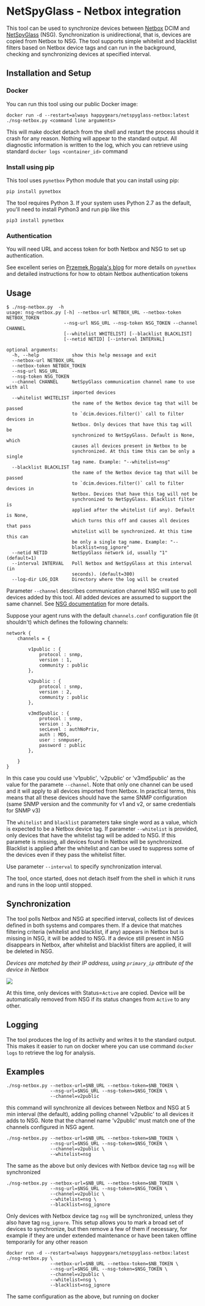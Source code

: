
# NetSpyGlass - Netbox integration

This tool can be used to synchronize devices between [Netbox](https://github.com/netbox-community/netbox) DCIM 
and [NetSpyGlass](https://www.netspyglass.com) (NSG). Synchronization is unidirectional, that is, devices are 
copied from Netbox to NSG. The tool supports simple whitelist and blacklist filters based on Netbox
device tags and can run in the background, checking and synchronizing devices at specified interval.

## Installation and Setup

### Docker

You can run this tool using our public Docker image:

    docker run -d --restart=always happygears/netspyglass-netbox:latest ./nsg-netbox.py <command line arguments>

This will make docket detach from the shell and restart the process should it crash for any reason. Nothing will 
appear to the standard output. All diagnostic information is written to the log, which  you can retrieve using
standard `docker logs <container_id>` command

### Install using pip

This tool uses `pynetbox` Python module that you can install using pip:

    pip install pynetbox

The tool requires Python 3. If your system uses Python 2.7 as the default, you'll need
to install Python3 and run pip like this

    pip3 install pynetbox


### Authentication

You will need URL and access token for both Netbox and NSG to set up authentication.

See excellent series on [Przemek Rogala's blog](https://ttl255.com/pynetbox-netbox-python-api-client-p1-getting-info/) 
for more details on `pynetbox` and detailed instructions for how to obtain Netbox authentication tokens


## Usage

    $ ./nsg-netbox.py  -h
    usage: nsg-netbox.py [-h] --netbox-url NETBOX_URL --netbox-token NETBOX_TOKEN
                         --nsg-url NSG_URL --nsg-token NSG_TOKEN --channel CHANNEL
                         [--whitelist WHITELIST] [--blacklist BLACKLIST]
                         [--netid NETID] [--interval INTERVAL]
    
    optional arguments:
      -h, --help            show this help message and exit
      --netbox-url NETBOX_URL
      --netbox-token NETBOX_TOKEN
      --nsg-url NSG_URL
      --nsg-token NSG_TOKEN
      --channel CHANNEL     NetSpyGlass communication channel name to use with all
                            imported devices
      --whitelist WHITELIST
                            the name of the Netbox device tag that will be passed
                            to `dcim.devices.filter()` call to filter devices in
                            Netbox. Only devices that have this tag will be
                            synchronized to NetSpyGlass. Default is None, which
                            causes all devices present in Netbox to be
                            synchronized. At this time this can be only a single
                            tag name. Example: "--whitelist=nsg"
      --blacklist BLACKLIST
                            the name of the Netbox device tag that will be passed
                            to `dcim.devices.filter()` call to filter devices in
                            Netbox. Devices that have this tag will not be
                            synchronized to NetSpyGlass. Blacklist filter is
                            applied after the whitelist (if any). Default is None,
                            which turns this off and causes all devices that pass
                            whitelist will be synchronized. At this time this can
                            be only a single tag name. Example: "--
                            blacklist=nsg_ignore"
      --netid NETID         NetSpyGlass network id, usually "1" (default=1)
      --interval INTERVAL   Poll Netbox and NetSpyGlass at this interval (in
                            seconds). (default=300)
      --log-dir LOG_DIR     Directory where the log will be created



Parameter `--channel` describes communication channel NSG will use to poll devices added
by this tool. All added devices are assumed to support the same channel. See 
[NSG documentation](http://docs.netspyglass.com/3.0.x/nsg_agent.html#configuration-file-channels-conf) for more details.
 
Suppose your agent runs with the default `channels.conf` configuration file (it shouldn't)
which defines the following channels:

    network {
        channels = {

            v1public : {
                protocol : snmp,
                version : 1,
                community : public
            },

            v2public : {
                protocol : snmp,
                version : 2,
                community : public
            },

            v3md5public : {
                protocol : snmp,
                version : 3,
                secLevel : authNoPriv,
                auth : MD5,
                user : snmpuser,
                password : public
            },

        }
    }

In this case you could use 'v1public', 'v2public' or 'v3md5public' as the value for the paramete `--channel`.
Note that only one channel can be used and it will apply to all devices imported from Netbox. In practical
terms, this means that all these devices should have the same SNMP configuration (same SNMP version and the community
for v1 and v2, or same credentials for SNMP v3)

The `whitelist` and `blacklist` parameters take single word as a value, which is expected
to be a Netbox device tag. If parameter `--whitelist` is provided, only devices that have 
the whitelist tag will be added to NSG. If this paramete is missing, all devices found in
Netbox will be synchronized. Blacklist is applied after the whitelist and can be used to
suppress some of the devices even if they pass the whitelist filter.

Use parameter `--interval` to specify synchronization interval.

The tool, once started, does not detach itself from the shell in which it runs and
runs in the loop until stopped.

## Synchronization

The tool polls Netbox and NSG at specified interval, collects list of devices defined in both systems
and compares them. If a device that matches filtering criteria (whitelist and blacklist, if any) appears
in Netbox but is missing in NSG, it will be added to NSG. If a device still present in NSG disappears in Netbox,
after whitelist and blacklist filters are applied, it will be deleted in NSG. 

*Devices are matched by their IP address, using `primary_ip` attribute of the device in Netbox*

![](netbox-scrn-1.png)

At this time, only devices with Status=`Active` are copied. Device will be automatically removed from
NSG if its status changes from `Active` to any other.

## Logging

The tool produces the log of its activity and writes it to the standard output. This makes it easier to
run on docker where you can use command `docker logs` to retrieve the log for analysis.

## Examples

    ./nsg-netbox.py --netbox-url=$NB_URL --netbox-token=$NB_TOKEN \
                    --nsg-url=$NSG_URL --nsg-token=$NSG_TOKEN \
                    --channel=v2public

this command will synchronize all devices between Netbox and NSG at 5 min interval (the default),
adding polling channel 'v2public' to all devices it adds to NSG. Note that the channel name
'v2public' must match one of the channels configured in NSG agent.

    ./nsg-netbox.py --netbox-url=$NB_URL --netbox-token=$NB_TOKEN \
                    --nsg-url=$NSG_URL --nsg-token=$NSG_TOKEN \
                    --channel=v2public \
                    --whitelist=nsg

The same as the above but only devices with Netbox device tag `nsg` will be synchronized

    ./nsg-netbox.py --netbox-url=$NB_URL --netbox-token=$NB_TOKEN \
                    --nsg-url=$NSG_URL --nsg-token=$NSG_TOKEN \
                    --channel=v2public \
                    --whitelist=nsg \
                    --blacklist=nsg_ignore

Only devices with Netbox device tag `nsg` will be synchronized, unless they also have tag `nsg_ignore`.
This setup allows you to mark a broad set of devices to synchronize, but then remove a few of them
if necessary, for example if they are under extended maintenance or have been taken offline temporarily 
for any other reason

    docker run -d --restart=always happygears/netspyglass-netbox:latest ./nsg-netbox.py \
                    --netbox-url=$NB_URL --netbox-token=$NB_TOKEN \
                    --nsg-url=$NSG_URL --nsg-token=$NSG_TOKEN \
                    --channel=v2public \
                    --whitelist=nsg \
                    --blacklist=nsg_ignore

The same configuration as the above, but running on docker

